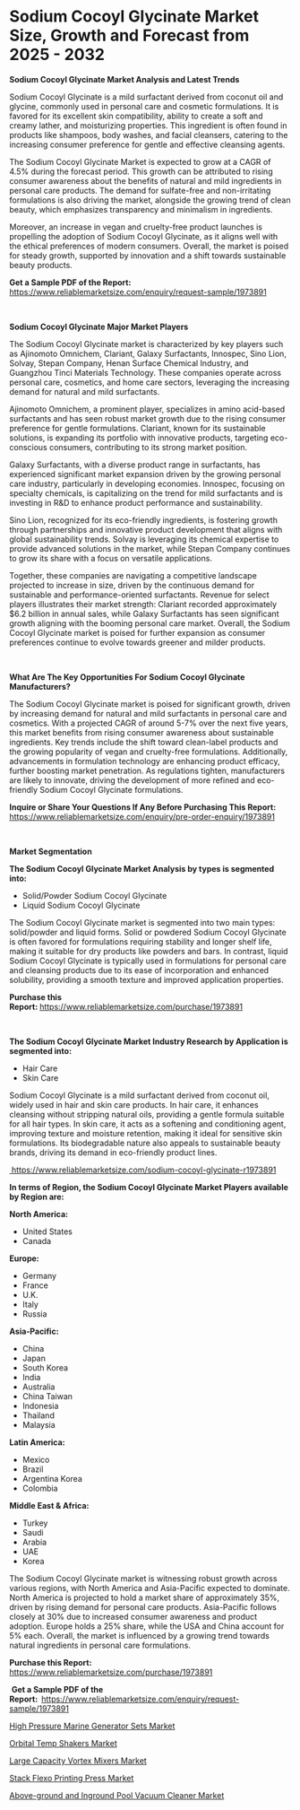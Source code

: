 <p><h1>Sodium Cocoyl Glycinate Market Size, Growth and Forecast from 2025 - 2032</h1></p><p><strong>Sodium Cocoyl Glycinate Market Analysis and Latest Trends</strong></p>
<p><p>Sodium Cocoyl Glycinate is a mild surfactant derived from coconut oil and glycine, commonly used in personal care and cosmetic formulations. It is favored for its excellent skin compatibility, ability to create a soft and creamy lather, and moisturizing properties. This ingredient is often found in products like shampoos, body washes, and facial cleansers, catering to the increasing consumer preference for gentle and effective cleansing agents.</p><p>The Sodium Cocoyl Glycinate Market is expected to grow at a CAGR of 4.5% during the forecast period. This growth can be attributed to rising consumer awareness about the benefits of natural and mild ingredients in personal care products. The demand for sulfate-free and non-irritating formulations is also driving the market, alongside the growing trend of clean beauty, which emphasizes transparency and minimalism in ingredients. </p><p>Moreover, an increase in vegan and cruelty-free product launches is propelling the adoption of Sodium Cocoyl Glycinate, as it aligns well with the ethical preferences of modern consumers. Overall, the market is poised for steady growth, supported by innovation and a shift towards sustainable beauty products.</p></p>
<p><strong>Get a Sample PDF of the Report:&nbsp;</strong> <a href="https://www.reliablemarketsize.com/enquiry/request-sample/1973891?utm_campaign=3117&utm_medium=2&utm_source=Github&utm_content=ia&utm_term=02042025&utm_id=sodium-cocoyl-glycinate">https://www.reliablemarketsize.com/enquiry/request-sample/1973891</a></p>
<p>&nbsp;</p>
<p><strong>Sodium Cocoyl Glycinate Major Market Players</strong></p>
<p><p>The Sodium Cocoyl Glycinate market is characterized by key players such as Ajinomoto Omnichem, Clariant, Galaxy Surfactants, Innospec, Sino Lion, Solvay, Stepan Company, Henan Surface Chemical Industry, and Guangzhou Tinci Materials Technology. These companies operate across personal care, cosmetics, and home care sectors, leveraging the increasing demand for natural and mild surfactants.</p><p>Ajinomoto Omnichem, a prominent player, specializes in amino acid-based surfactants and has seen robust market growth due to the rising consumer preference for gentle formulations. Clariant, known for its sustainable solutions, is expanding its portfolio with innovative products, targeting eco-conscious consumers, contributing to its strong market position.</p><p>Galaxy Surfactants, with a diverse product range in surfactants, has experienced significant market expansion driven by the growing personal care industry, particularly in developing economies. Innospec, focusing on specialty chemicals, is capitalizing on the trend for mild surfactants and is investing in R&D to enhance product performance and sustainability.</p><p>Sino Lion, recognized for its eco-friendly ingredients, is fostering growth through partnerships and innovative product development that aligns with global sustainability trends. Solvay is leveraging its chemical expertise to provide advanced solutions in the market, while Stepan Company continues to grow its share with a focus on versatile applications.</p><p>Together, these companies are navigating a competitive landscape projected to increase in size, driven by the continuous demand for sustainable and performance-oriented surfactants. Revenue for select players illustrates their market strength: Clariant recorded approximately $6.2 billion in annual sales, while Galaxy Surfactants has seen significant growth aligning with the booming personal care market. Overall, the Sodium Cocoyl Glycinate market is poised for further expansion as consumer preferences continue to evolve towards greener and milder products.</p></p>
<p>&nbsp;</p>
<p><strong>What Are The Key Opportunities For Sodium Cocoyl Glycinate Manufacturers?</strong></p>
<p><p>The Sodium Cocoyl Glycinate market is poised for significant growth, driven by increasing demand for natural and mild surfactants in personal care and cosmetics. With a projected CAGR of around 5-7% over the next five years, this market benefits from rising consumer awareness about sustainable ingredients. Key trends include the shift toward clean-label products and the growing popularity of vegan and cruelty-free formulations. Additionally, advancements in formulation technology are enhancing product efficacy, further boosting market penetration. As regulations tighten, manufacturers are likely to innovate, driving the development of more refined and eco-friendly Sodium Cocoyl Glycinate formulations.</p></p>
<p><strong>Inquire or Share Your Questions If Any Before Purchasing This Report:</strong> <a href="https://www.reliablemarketsize.com/enquiry/pre-order-enquiry/1973891?utm_campaign=3117&utm_medium=2&utm_source=Github&utm_content=ia&utm_term=02042025&utm_id=sodium-cocoyl-glycinate">https://www.reliablemarketsize.com/enquiry/pre-order-enquiry/1973891</a></p>
<p>&nbsp;</p>
<p><strong>Market Segmentation</strong></p>
<p><strong>The Sodium Cocoyl Glycinate Market Analysis by types is segmented into:</strong></p>
<p><ul><li>Solid/Powder Sodium Cocoyl Glycinate</li><li>Liquid Sodium Cocoyl Glycinate</li></ul></p>
<p><p>The Sodium Cocoyl Glycinate market is segmented into two main types: solid/powder and liquid forms. Solid or powdered Sodium Cocoyl Glycinate is often favored for formulations requiring stability and longer shelf life, making it suitable for dry products like powders and bars. In contrast, liquid Sodium Cocoyl Glycinate is typically used in formulations for personal care and cleansing products due to its ease of incorporation and enhanced solubility, providing a smooth texture and improved application properties.</p></p>
<p><strong>Purchase this Report:&nbsp;</strong><a href="https://www.reliablemarketsize.com/purchase/1973891?utm_campaign=3117&utm_medium=2&utm_source=Github&utm_content=ia&utm_term=02042025&utm_id=sodium-cocoyl-glycinate">https://www.reliablemarketsize.com/purchase/1973891</a></p>
<p>&nbsp;</p>
<p><strong>The Sodium Cocoyl Glycinate Market Industry Research by Application is segmented into:</strong></p>
<p><ul><li>Hair Care</li><li>Skin Care</li></ul></p>
<p><p>Sodium Cocoyl Glycinate is a mild surfactant derived from coconut oil, widely used in hair and skin care products. In hair care, it enhances cleansing without stripping natural oils, providing a gentle formula suitable for all hair types. In skin care, it acts as a softening and conditioning agent, improving texture and moisture retention, making it ideal for sensitive skin formulations. Its biodegradable nature also appeals to sustainable beauty brands, driving its demand in eco-friendly product lines.</p></p>
<p><a href="https://www.reliablemarketsize.com/sodium-cocoyl-glycinate-r1973891?utm_campaign=3117&utm_medium=2&utm_source=Github&utm_content=ia&utm_term=02042025&utm_id=sodium-cocoyl-glycinate">&nbsp;https://www.reliablemarketsize.com/sodium-cocoyl-glycinate-r1973891</a></p>
<p><strong>In terms of Region, the Sodium Cocoyl Glycinate Market Players available by Region are:</strong></p>
<p>
    <p> <strong> North America: </strong>
        <ul>
            <li>United States</li>
            <li>Canada</li>
        </ul>
        </p> 
    <p> <strong> Europe: </strong>
        <ul>
            <li>Germany</li>
            <li>France</li>
            <li>U.K.</li>
            <li>Italy</li>
            <li>Russia</li>
        </ul>
        </p> 
    <p> <strong> Asia-Pacific: </strong>
        <ul>
            <li>China</li>
            <li>Japan</li>
            <li>South Korea</li>
            <li>India</li>
            <li>Australia</li>
            <li>China Taiwan</li>
            <li>Indonesia</li>
            <li>Thailand</li>
            <li>Malaysia</li>
        </ul>
        </p> 
    <p> <strong> Latin America: </strong>
        <ul>
            <li>Mexico</li>
            <li>Brazil</li>
            <li>Argentina Korea</li>
            <li>Colombia</li>
        </ul>
        </p> 
    <p> <strong> Middle East & Africa: </strong>
        <ul>
            <li>Turkey</li>
            <li>Saudi</li>
            <li>Arabia</li>
            <li>UAE</li>
            <li>Korea</li>
        </ul>
    </p>
    </p>
<p><p>The Sodium Cocoyl Glycinate market is witnessing robust growth across various regions, with North America and Asia-Pacific expected to dominate. North America is projected to hold a market share of approximately 35%, driven by rising demand for personal care products. Asia-Pacific follows closely at 30% due to increased consumer awareness and product adoption. Europe holds a 25% share, while the USA and China account for 5% each. Overall, the market is influenced by a growing trend towards natural ingredients in personal care formulations.</p></p>
<p><strong>Purchase this Report: </strong><a href="https://www.reliablemarketsize.com/purchase/1973891?utm_campaign=3117&utm_medium=2&utm_source=Github&utm_content=ia&utm_term=02042025&utm_id=sodium-cocoyl-glycinate">https://www.reliablemarketsize.com/purchase/1973891</a></p>
<p>&nbsp;<strong>Get a Sample PDF of the Report:&nbsp;&nbsp;</strong><a href="https://www.reliablemarketsize.com/enquiry/request-sample/1973891?utm_campaign=3117&utm_medium=2&utm_source=Github&utm_content=ia&utm_term=02042025&utm_id=sodium-cocoyl-glycinate">https://www.reliablemarketsize.com/enquiry/request-sample/1973891</a></p>
<p><strong></strong></p>
<p><p><a href="https://www.linkedin.com/pulse/revenue-projections-growth-forecast-high-pressure-marine-generator-m8tle?utm_campaign=3117&utm_medium=2&utm_source=Github&utm_content=ia&utm_term=02042025&utm_id=sodium-cocoyl-glycinate">High Pressure Marine Generator Sets Market</a></p><p><a href="https://www.linkedin.com/pulse/growth-revenue-projections-orbital-temp-shakers-market-yazwe?utm_campaign=3117&utm_medium=2&utm_source=Github&utm_content=ia&utm_term=02042025&utm_id=sodium-cocoyl-glycinate">Orbital Temp Shakers Market</a></p><p><a href="https://www.linkedin.com/pulse/large-capacity-vortex-mixers-market-trend-projected-continue-hhhze?utm_campaign=3117&utm_medium=2&utm_source=Github&utm_content=ia&utm_term=02042025&utm_id=sodium-cocoyl-glycinate">Large Capacity Vortex Mixers Market</a></p><p><a href="https://www.linkedin.com/pulse/in-depth-stack-flexo-printing-press-market-review-size-share-144cagr-vosqe?utm_campaign=3117&utm_medium=2&utm_source=Github&utm_content=ia&utm_term=02042025&utm_id=sodium-cocoyl-glycinate">Stack Flexo Printing Press Market</a></p><p><a href="https://www.linkedin.com/pulse/in-depth-above-ground-inground-pool-vacuum-cleaner-market-analysis-nuq7e?utm_campaign=3117&utm_medium=2&utm_source=Github&utm_content=ia&utm_term=02042025&utm_id=sodium-cocoyl-glycinate">Above-ground and Inground Pool Vacuum Cleaner Market</a></p></p>